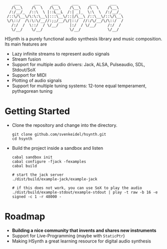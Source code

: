 ```
    ___      ___     ___      ___     ___      ___
   /\__\    /\  \   /\__\    /\__\   /\  \    /\__\
  /:/__/_  /::\  \ |::L__L  /:| _|_  \:\  \  /:/__/_
 /::\/\__\/\:\:\__\|:::\__\/::|/\__\ /::\__\/::\/\__\
 \/\::/  /\:\:\/__//:;;/__/\/|::/  //:/\/__/\/\::/  /
   /:/  /  \::/  / \/__/     |:/  / \/__/     /:/  /
   \/__/    \/__/            \/__/            \/__/
```

HSynth is a purely functional audio synthesis library and music composition. Its
main features are

 * Lazy infinite streams to represent audio signals
 * Stream fusion
 * Support for multiple audio drivers: Jack, ALSA, Pulseaudio, SDL, Stdout/SoX
 * Support for MIDI
 * Plotting of audio signals
 * Support for multiple tuning systems: 12-tone equal temperament, pythagorean tuning

# Getting Started

 * Clone the repository and change into the directory.

    ```
    git clone github.com/svenkeidel/hsynth.git
    cd hsynth
    ```

 * Build the project inside a sandbox and listen

    ```
    cabal sandbox init
    cabal configure -fjack -fexamples
    cabal build

    # start the jack server
    ./dist/build/example-jack/example-jack

    # if this does not work, you can use SoX to play the audio
    ./dist/build/example-stdout/example-stdout | play -t raw -b 16 -e signed -c 1 -r 48000 -
    ```

# Roadmap

 * **Building a nice community that invents and shares new instruments**
 * Support for Live-Programming (maybe with `StaticPtr`)
 * Making HSynth a great learning resource for digital audio synthesis

